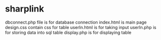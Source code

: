 # sharplink
dbconnect.php file is for database connection
index.html is main page
design.css contain css for table
userIn.html is for taking input
userIn.php is for storing data into sql table
display.php is for displaying table
